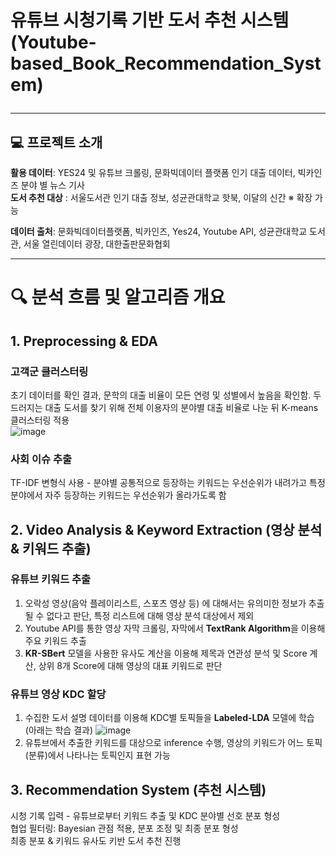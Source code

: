 # 유튜브 시청기록 기반 도서 추천 시스템 <br/> (Youtube-based_Book_Recommendation_System) <hr/> 

## 💻 프로젝트 소개

**활용 데이터**: YES24 및 유튜브 크롤링, 문화빅데이터 플랫폼 인기 대출 데이터, 빅카인즈 분야 별 뉴스 기사    
**도서 추천 대상** : 서울도서관 인기 대출 정보, 성균관대학교 핫북, 이달의 신간  ※ 확장 가능

**데이터 출처**: 문화빅데이터플랫폼, 빅카인즈, Yes24, Youtube API, 성균관대학교 도서관, 서울 열린데이터 광장, 대한출판문화협회

<hr/> 

# 🔍 분석 흐름 및 알고리즘 개요

## 1. Preprocessing & EDA

### 고객군 클러스터링 
초기 데이터를 확인 결과, 문학의 대출 비율이 모든 연령 및 성별에서 높음을 확인함. 두드러지는 대출 도서를 찾기 위해 전체 이용자의 분야별 대출 비율로 나눈 뒤 K-means 클러스터링 적용  
![image](https://github.com/Kim-Bogeun/Youtube-based_Book_Recommendation_System/assets/127417159/0dcc671c-f139-4f78-a79f-05dd6950547d)


### 사회 이슈 추출 
TF-IDF 변형식 사용 - 분야별 공통적으로 등장하는 키워드는 우선순위가 내려가고 특정 분야에서 자주 등장하는 키워드는 우선순위가 올라가도록 함


## 2. Video Analysis & Keyword Extraction (영상 분석 & 키워드 추출)

### 유튜브 키워드 추출
1. 오락성 영상(음악 플레이리스트, 스포츠 영상 등) 에 대해서는 유의미한 정보가 추출될 수 없다고 판단, 특정 리스트에 대해 영상 분석 대상에서 제외
2. Youtube API를 통한 영상 자막 크롤링, 자막에서 **TextRank Algorithm**을 이용해 주요 키워드 추출
3. **KR-SBert** 모델을 사용한 유사도 계산을 이용해 제목과 연관성 분석 및 Score 계산, 상위 8개 Score에 대해 영상의 대표 키워드로 판단

### 유튜브 영상 KDC 할당 
1. 수집한 도서 설명 데이터를 이용해 KDC별 토픽들을 **Labeled-LDA** 모델에 학습 (아래는 학습 결과)
![image](https://github.com/Kim-Bogeun/Youtube-based_Book_Recommendation_System/assets/127417159/e8440d4c-af5e-46c9-9b14-c29d4766442a)
2. 유튜브에서 추출한 키워드를 대상으로 inference 수행, 영상의 키워드가 어느 토픽(분류)에서 나타나는 토픽인지 표현 가능


## 3. Recommendation System (추천 시스템)  
시청 기록 입력 - 유튜브로부터 키워드 추출 및 KDC 분야별 선호 분포 형성   
협업 필터링: Bayesian 관점 적용, 분포 조정 및 최종 분포 형성   
최종 분포 & 키워드 유사도 키반 도서 추천 진행   

